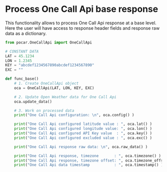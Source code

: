 # Process One Call Api base response

This functionality allows to process One Call Api response at a base level.
Here the user will have access to response header fields and response raw data as a dictionary.

```python
from pocar.OneCallApi import OneCallApi

# CONSTANT DATA
LAT = 45.1234
LON = 1.2345
KEY = "abcdef1234567890abcdef1234567890"
EXC = ""

def func_base()
    # 1. Create OneCallApi object
    oca = OneCallApi(LAT, LON, KEY, EXC)

    # 2. Update Open Weather data for One Call Api
    oca.update_data()

    # 3. Work on processed data
    print("One Call Api configuration: \n", oca.config() )

    print("One Call Api configured latitude value : ", oca.lat() )
    print("One Call Api configured longitude value: ", oca.lon() )
    print("One Call Api configured API Key value  : ", oca.key() )
    print("One Call Api configured excluded value : ", oca.exc() )

    print("One Call Api response raw data: \n", oca.raw_data() )

    print("One Call Api response, timezone       : ", oca.timezone() )
    print("One Call Api response, timezone offset: ", oca.timezone_offset() )
    print("One Call Api data timestamp           : ", oca.timestamp() )
```
